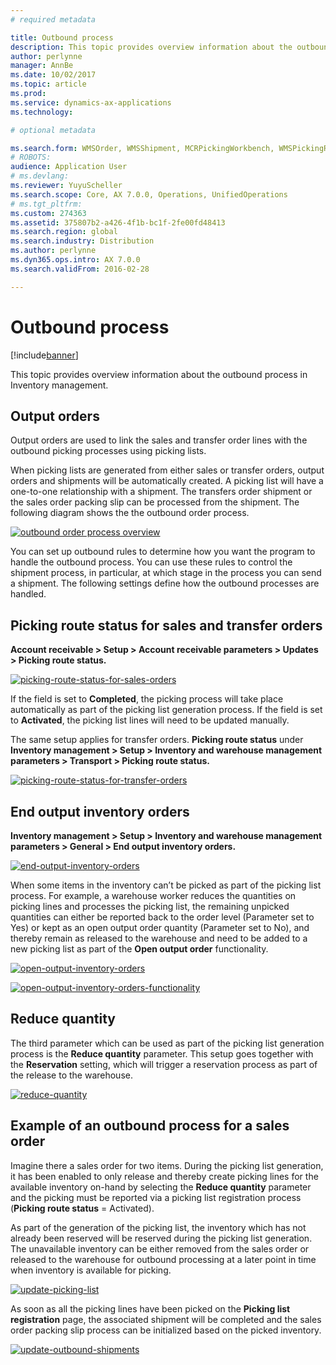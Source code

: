 ```yaml
---
# required metadata

title: Outbound process 
description: This topic provides overview information about the outbound process in Inventory management. 
author: perlynne
manager: AnnBe
ms.date: 10/02/2017
ms.topic: article
ms.prod:
ms.service: dynamics-ax-applications
ms.technology:

# optional metadata

ms.search.form: WMSOrder, WMSShipment, MCRPickingWorkbench, WMSPickingRegistration, CustomFilterGroup
# ROBOTS:
audience: Application User
# ms.devlang:
ms.reviewer: YuyuScheller
ms.search.scope: Core, AX 7.0.0, Operations, UnifiedOperations
# ms.tgt_pltfrm:
ms.custom: 274363
ms.assetid: 375807b2-a426-4f1b-bc1f-2fe00fd48413
ms.search.region: global
ms.search.industry: Distribution
ms.author: perlynne
ms.dyn365.ops.intro: AX 7.0.0
ms.search.validFrom: 2016-02-28

---
```


# Outbound process

[!include[banner](../includes/banner.md)]


This topic provides overview information about the outbound process in Inventory management.

## Output orders

Output orders are used to link the sales and transfer order lines with the outbound picking processes using picking lists.

When picking lists are generated from either sales or transfer orders, output orders and shipments will be automatically created. A picking list will have a one-to-one relationship with a shipment. The transfers order shipment or the sales order packing slip can be processed from the shipment. The following diagram shows the the outbound order process. 

[![outbound order process overview](./media/outbound-order.png)](./media/outbound-order.png)

You can set up outbound rules to determine how you want the program to handle the outbound process. You can use these rules to control the shipment process, in particular, at which stage in the process you can send a shipment. The following settings define how the outbound processes are handled.

## Picking route status for sales and transfer orders 

**Account receivable \> Setup \> Account receivable parameters \> Updates \>
Picking route status.**

[![picking-route-status-for-sales-orders](./media/picking-route-status-sales-order.png)](./media/picking-route-status-sales-order.png)

If the field is set to **Completed**, the picking process will take place automatically as part of the picking list generation process. If the field is set to **Activated**, the picking list lines will need to be updated manually.

The same setup applies for transfer orders. **Picking route status** under **Inventory management \> Setup \> Inventory and warehouse management parameters \> Transport \> Picking route status.**

[![picking-route-status-for-transfer-orders](./media/picking-route-status-transfer-order.png)](./media/picking-route-status-transfer-order.png)

## End output inventory orders

**Inventory management \> Setup \> Inventory and warehouse management parameters
\> General \> End output inventory orders.**

[![end-output-inventory-orders](./media//end-output-inventory-order.png)](./media//end-output-inventory-order.png)

When some items in the inventory can’t be picked as part of the picking list process. For example, a warehouse worker reduces the quantities on picking lines and processes the picking list, the remaining unpicked quantities can either be reported back to the order level (Parameter set to Yes) or kept as an open output order quantity (Parameter set to No), and thereby remain as released to
the warehouse and need to be added to a new picking list as part of the **Open output order** functionality.

[![open-output-inventory-orders](./media/open-output-order.png)](./media/open-output-order.png)

[![open-output-inventory-orders-functionality](./media/open-output-order-function.png)](./media/open-output-order-function.png)

## Reduce quantity

The third parameter which can be used as part of the picking list generation process is the **Reduce quantity** parameter. This setup goes together with the **Reservation** setting, which will trigger a reservation process as part of the release to the warehouse.

[![reduce-quantity](./media/reduce-quantity.png)](./media/reduce-quantity.png)

## Example of an outbound process for a sales order

Imagine there a sales order for two items. During the picking list generation, it has been enabled to only release and thereby create picking lines for the available inventory on-hand by selecting the **Reduce quantity** parameter and the picking must be reported via a picking list registration process (**Picking route status** = Activated).

As part of the generation of the picking list, the inventory which has not already been reserved will be reserved during the picking list generation. The unavailable inventory can be either removed from the sales order or released to the warehouse for outbound processing at a later point in time when inventory is available for picking.

[![update-picking-list](./media/update-picking-list.png)](./media/update-picking-list.png)

As soon as all the picking lines have been picked on the **Picking list registration** page, the associated shipment will be completed and the sales order packing slip process can be initialized based on the picked inventory.

[![update-outbound-shipments](./media/outbound-shipments.png)](./media/outbound-shipments.png)
